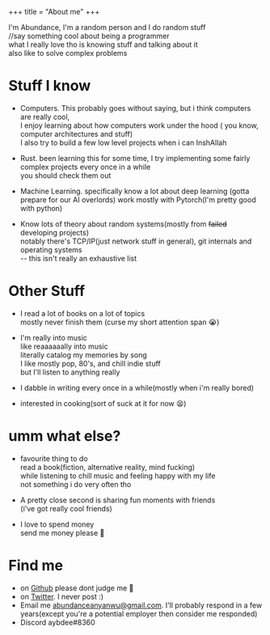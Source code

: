 +++
title = "About me"
+++

I'm Abundance, I'm a random person and I do random stuff  
//say something cool about being a programmer  
what I really love tho is knowing stuff and talking about it  
also like to solve complex problems

# Stuff I know

- Computers. This probably goes without saying, but i think computers are really cool,  
  I enjoy learning about how computers work under the hood (
  you know, computer architectures and stuff)  
  I also try to build a few low level projects when i can InshAllah

- Rust. been learning this for some time, I try implementing some fairly complex projects every once in a while \
  you should check them out

- Machine Learning. specifically know a lot about deep learning (gotta prepare for our AI overlords)
  work mostly with Pytorch(I'm pretty good with python)

- Know lots of theory about random systems(mostly from ~~failed~~ developing projects) \
  notably there's TCP/IP(just network stuff in general), git internals and operating systems\
  -- this isn't really an exhaustive list

# Other Stuff

- I read a lot of books on a lot of topics\
  mostly never finish them (curse my short attention span 😭)

- I'm really into music \
  like reaaaaaally into music \
  literally catalog my memories by song \
  I like mostly pop, 80's, and chill indie stuff \
  but I'll listen to anything really

- I dabble in writing every once in a while(mostly when i'm really bored)

- interested in cooking(sort of suck at it for now 😫)

# umm what else?

- favourite thing to do \
  read a book(fiction, alternative reality, mind fucking)\
  while listening to chill music and feeling happy with my life \
  not something i do very often tho

- A pretty close second is sharing fun moments with friends\
  (i've got really cool friends)

- I love to spend money \
  send me money please 🙂

# Find me

- on [Github](https://github.com/abundance-io/) please dont judge me 🙈
- on [Twitter](https://twitter.com/aybdee). I never post :)
- Email me abundanceanyanwu@gmail.com. I'll probably respond in a few years(except you're a potential employer
  then consider me responded)
- Discord aybdee#8360
